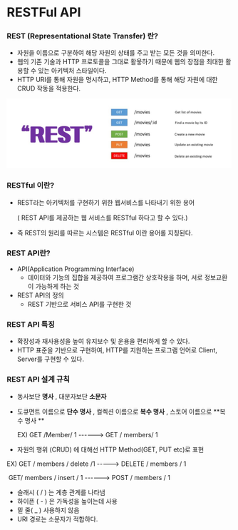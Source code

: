 # RESTFul API

### REST (Representational State Transfer) 란?

- 자원을 이름으로 구분하여 해당 자원의 상태를 주고 받는 모든 것을 의미한다.
- 웹의 기존 기술과 HTTP 프로토콜을 그대로 활욯하기 때문에 웹의 장점을 최대한 활용할 수 있는 아키텍처 스타일이다.
- HTTP URI를 통해 자원을 명시하고, HTTP Method를 통해 해당 자원에 대한 CRUD 작동을 적용한다.

![RESTful-1](https://raw.githubusercontent.com/Songwonseok/CS-Study/main/Web/images/RESTful-1.JPG)

### RESTful 이란?

- REST라는 아키텍처를 구현하기 위한 웹서비스를 나타내기 위한 용어

  ( REST API를 제공하는 웹 서비스를 RESTful 하다고 할 수 있다.)

- 즉 REST의 원리를 따르는 시스템은 RESTful 이란 용어롤 지칭된다.



### REST API란?

- API(Application Programming Interface)
  - 데이터와 기능의 집합을 제공하여 프로그램간 상호작용을 하며, 서로 정보교환이 가능하게 하는 것
- REST API의 정의
  - REST 기반으로 서비스 API를 구현한 것



### REST API 특징

- 확장성과 재사용성을 높여 유지보수 및 운용을 편리하게 할 수 있다.
- HTTP 표준을 기반으로 구현하여, HTTP를 지원하는 프로그램 언어로 Client, Server를 구현할 수 있다.



### REST API 설계 규칙

- 동사보단 **명사** , 대문자보단 **소문자**

- 도큐면트 이름으로 **단수 명사** , 컬렉션 이름으로 **복수 명사** , 스토어 이름으로 **복수 명사 **

  EX) GET /Member/ 1 ------> GET / members/ 1

-  자원의 행위 (CRUD) 에 대해선 HTTP Method(GET, PUT etc)로 표현

  EX) GET / members / delete /1 -----> DELETE / members / 1

  ​	   GET/ members / insert / 1 ------> POST / members / 1

- 슬래시 ( / ) 는 계층 관계를 나타냄
- 하이픈 ( - ) 은 가독성을 높이는데 사용
- 밑 줄( _ ) 사용하지 않음
- URI 경로는 소문자가 적합하다.